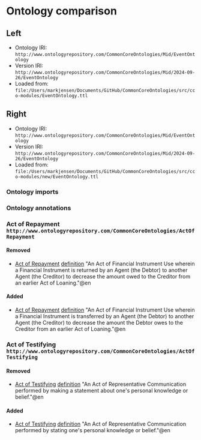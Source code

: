 # Ontology comparison

## Left
- Ontology IRI: `http://www.ontologyrepository.com/CommonCoreOntologies/Mid/EventOntology`
- Version IRI: `http://www.ontologyrepository.com/CommonCoreOntologies/Mid/2024-09-26/EventOntology`
- Loaded from: `file:/Users/markjensen/Documents/GitHub/CommonCoreOntologies/src/cco-modules/EventOntology.ttl`

## Right
- Ontology IRI: `http://www.ontologyrepository.com/CommonCoreOntologies/Mid/EventOntology`
- Version IRI: `http://www.ontologyrepository.com/CommonCoreOntologies/Mid/2024-09-26/EventOntology`
- Loaded from: `file:/Users/markjensen/Documents/GitHub/CommonCoreOntologies/src/cco-modules/new/EventOntology.ttl`

### Ontology imports 



### Ontology annotations 



### Act of Repayment `http://www.ontologyrepository.com/CommonCoreOntologies/ActOfRepayment`
#### Removed
- [Act of Repayment](http://www.ontologyrepository.com/CommonCoreOntologies/ActOfRepayment) [definition](http://www.ontologyrepository.com/CommonCoreOntologies/definition) "An Act of Financial Instrument Use wherein a Financial Instrument is returned by an Agent (the Debtor) to another Agent (the Creditor) to decrease the amount owed to the Creditor from an earlier Act of Loaning."@en 

#### Added
- [Act of Repayment](http://www.ontologyrepository.com/CommonCoreOntologies/ActOfRepayment) [definition](http://www.ontologyrepository.com/CommonCoreOntologies/definition) "An Act of Financial Instrument Use wherein a Financial Instrument is transferred by an Agent (the Debtor) to another Agent (the Creditor) to decrease the amount the Debtor owes to the Creditor from an earlier Act of Loaning."@en 


### Act of Testifying `http://www.ontologyrepository.com/CommonCoreOntologies/ActOfTestifying`
#### Removed
- [Act of Testifying](http://www.ontologyrepository.com/CommonCoreOntologies/ActOfTestifying) [definition](http://www.ontologyrepository.com/CommonCoreOntologies/definition) "An Act of Representative Communication performed by making a statement about one's personal knowledge or belief."@en 

#### Added
- [Act of Testifying](http://www.ontologyrepository.com/CommonCoreOntologies/ActOfTestifying) [definition](http://www.ontologyrepository.com/CommonCoreOntologies/definition) "An Act of Representative Communication performed by stating one's personal knowledge or belief."@en 
